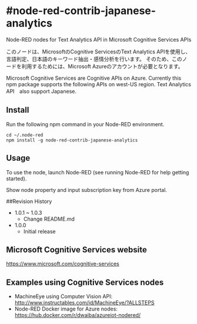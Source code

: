 #node-red-contrib-japanese-analytics
===================================

Node-RED nodes for Text Analytics API in Microsoft Cognitive Services APIs 

このノードは、MicrosoftのCognitive ServicesのText Analytics APIを使用し、言語判定、日本語のキーワード抽出・感情分析を行います。
そのため、このノードを利用するためには、Microsoft Azureのアカウントが必要となります。

Microsoft Cognitive Services are Cognitive APIs on Azure.
Currently this npm package supports the following APIs on west-US region.
Text Analytics API　also support Japanese.

## Install
Run the following npm command in your Node-RED environment.
```
cd ~/.node-red
npm install -g node-red-contrib-japanese-analytics
```

## Usage
To use the node, launch Node-RED (see running Node-RED for help getting started).

Show node property and input subscription key from Azure portal.

##Revision History
- 1.0.1 ~ 1.0.3
	- Change README.md
- 1.0.0 
	- Initial release

## Microsoft Cognitive Services website
https://www.microsoft.com/cognitive-services

## Examples using Cognitive Services nodes
- MachineEye using Computer Vision API: http://www.instructables.com/id/MachineEye/?ALLSTEPS
- Node-RED Docker image for Azure nodes: https://hub.docker.com/r/dwaiba/azureiot-nodered/
